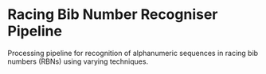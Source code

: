 # Racing Bib Number Recogniser Pipeline

Processing pipeline for recognition of alphanumeric sequences in racing bib numbers (RBNs) using varying techniques.
